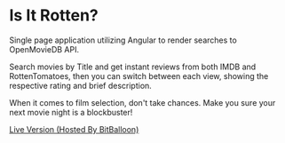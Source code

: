 # Is It Rotten?

Single page application utilizing Angular to render searches to OpenMovieDB API. 

Search movies by Title and get instant reviews from both IMDB and RottenTomatoes, then you can switch between each view, showing the respective rating and brief description.

When it comes to film selection, don't take chances. Make you sure your next movie night is a blockbuster!

[Live Version (Hosted By BitBalloon)](http://pump-attendant-rabbit-48751.bitballoon.com/)
